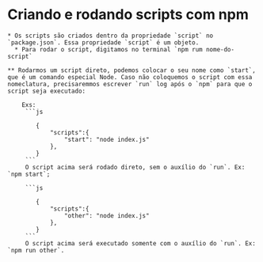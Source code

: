# Criando e rodando scripts com npm

    * Os scripts são criados dentro da propriedade `script` no `package.json`. Essa propriedade `script` é um objeto.
      * Para rodar o script, digitamos no terminal `npm rum nome-do-script`

    ** Rodarmos um script direto, podemos colocar o seu nome como `start`, que é um comando especial Node. Caso não coloquemos o script com essa nomeclatura, precisaremmos escrever `run` log após o `npm` para que o script seja executado:

        Exs:
         ```js

            {
                "scripts":{
                    "start": "node index.js"
                },
            }
         ```
         O script acima será rodado direto, sem o auxílio do `run`. Ex: `npm start`;

         ```js

            {
                "scripts":{
                    "other": "node index.js"
                },
            }
         ```
         O script acima será executado somente com o auxílio do `run`. Ex: `npm run other`.


